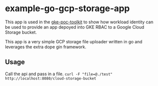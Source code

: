 # example-go-gcp-storage-app
This app is used in the [gke-poc-toolkit](https://github.com/GoogleCloudPlatform/gke-poc-toolkit) to show how workload identity can be used to provide an app depoyed into GKE RBAC to a Google Cloud Storage bucket.

This app is a very simple GCP storage file uploader written in go and leverages the extra dope gin framework.

## Usage
Call the api and pass in a file.
`curl -F "file=@./test" http://localhost:8080/cloud-storage-bucket`
